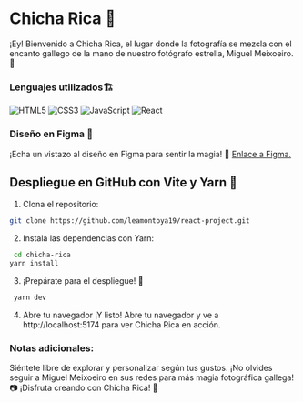 # Chicha Rica 📸
¡Ey! Bienvenido a Chicha Rica, el lugar donde la fotografía se mezcla con el encanto gallego de la mano de nuestro fotógrafo estrella, Miguel Meixoeiro. 🌟

### Lenguajes utilizados🏗️

![HTML5](https://img.shields.io/badge/HTML-5-orange?style=flat&logo=html5) 
![CSS3](https://img.shields.io/badge/CSS-3-blue?style=flat&logo=css3)
![JavaScript](https://img.shields.io/badge/JavaScript-yellow?style=flat&logo=javascript)
![React](https://img.shields.io/badge/React-blue?style=flat&logo=react)


### Diseño en Figma 🎨
¡Echa un vistazo al diseño en Figma para sentir la magia! 🔗 [Enlace a Figma.](https://www.figma.com/file/vUTdBWlIV7PQVzRoj1TQ27/Grupo-I---Carrito-de-compra?type=design&node-id=73%3A2&mode=design&t=vCJCfo26kunxI0G4-1)

## Despliegue en GitHub con Vite y Yarn 🚀
1. Clona el repositorio:
   
 ```bash   
 git clone https://github.com/leamontoya19/react-project.git
```
2. Instala las dependencias con Yarn: 
   
```bash  
 cd chicha-rica
yarn install
```

3. ¡Prepárate para el despliegue! 🚀

```bash    
 yarn dev
```
4. Abre tu navegador
   ¡Y listo! Abre tu navegador y ve a http://localhost:5174 para ver Chicha Rica en acción.

### Notas adicionales:

Siéntete libre de explorar y personalizar según tus gustos.
¡No olvides seguir a Miguel Meixoeiro en sus redes para más magia fotográfica gallega! 📷
¡Disfruta creando con Chicha Rica! 🎉
